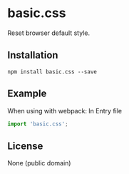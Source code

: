 # basic.css

Reset browser default style.

## Installation

```
npm install basic.css --save
```

## Example

When using with webpack:
In Entry file
``` js
import 'basic.css';
```

## License

None (public domain)


